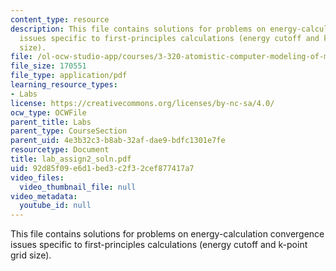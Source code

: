 ```yaml
---
content_type: resource
description: This file contains solutions for problems on energy-calculation convergence
  issues specific to first-principles calculations (energy cutoff and k-point grid
  size).
file: /ol-ocw-studio-app/courses/3-320-atomistic-computer-modeling-of-materials-sma-5107-spring-2005/92d85f09e6d1bed3c2f32cef877417a7_lab_assign2_soln.pdf
file_size: 170551
file_type: application/pdf
learning_resource_types:
- Labs
license: https://creativecommons.org/licenses/by-nc-sa/4.0/
ocw_type: OCWFile
parent_title: Labs
parent_type: CourseSection
parent_uid: 4e3b32c3-b8ab-32af-dae9-bdfc1301e7fe
resourcetype: Document
title: lab_assign2_soln.pdf
uid: 92d85f09-e6d1-bed3-c2f3-2cef877417a7
video_files:
  video_thumbnail_file: null
video_metadata:
  youtube_id: null
---
```

This file contains solutions for problems on energy-calculation convergence issues specific to first-principles calculations (energy cutoff and k-point grid size).